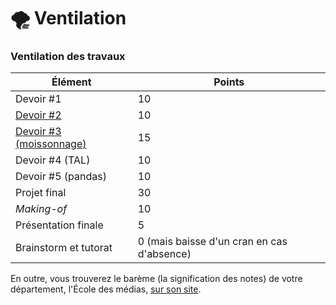 # 🌪 Ventilation

### Ventilation des travaux

| Élément                                        | Points                                     |
| ---------------------------------------------- | ------------------------------------------ |
| Devoir #1                                      | 10                                         |
| [Devoir #2](travaux.md#devoir-2)               | 10                                         |
| [Devoir #3 (moissonnage)](travaux.md#devoir-3) | 15                                         |
| Devoir #4 (TAL)                                | 10                                         |
| Devoir #5 (pandas)                             | 10                                         |
| Projet final                                   | 30                                         |
| _Making-of_                                    | 10                                         |
| Présentation finale                            | 5                                          |
| Brainstorm et tutorat                          | 0 (mais baisse d'un cran en cas d'absence) |

En outre, vous trouverez le barème (la signification des notes) de votre département, l'École des médias, [sur son site](https://edm.uqam.ca/bareme-2/).
